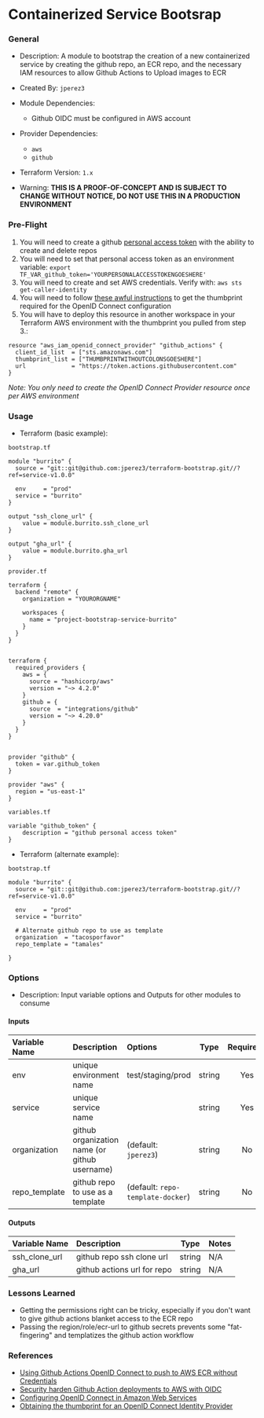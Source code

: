 # Containerized Service Bootsrap

### General

* Description: A module to bootstrap the creation of a new containerized service by creating the github repo, an ECR repo, and the necessary IAM resources to allow Github Actions to Upload images to ECR
* Created By: `jperez3`
* Module Dependencies:
  * Github OIDC must be configured in AWS account

* Provider Dependencies:
  * `aws`
  * `github`
* Terraform Version: `1.x`
* Warning: **THIS IS A PROOF-OF-CONCEPT AND IS SUBJECT TO CHANGE WITHOUT NOTICE, DO NOT USE THIS IN A PRODUCTION ENVIRONMENT**


### Pre-Flight

1. You will need to create a github [personal access token](https://docs.github.com/en/authentication/keeping-your-account-and-data-secure/creating-a-personal-access-token) with the ability to create and delete repos
2. You will need to set that personal access token as an environment variable: `export TF_VAR_github_token='YOURPERSONALACCESSTOKENGOESHERE'`
3. You will need to create and set AWS credentials. Verify with: `aws sts get-caller-identity`
4. You will need to follow [these awful instructions](https://docs.aws.amazon.com/IAM/latest/UserGuide/id_roles_providers_create_oidc_verify-thumbprint.html) to get the thumbprint required for the OpenID Connect configuration
5. You will have to deploy this resource in another workspace in your Terraform AWS environment with the thumbprint you pulled from step 3.:

```hcl
resource "aws_iam_openid_connect_provider" "github_actions" {
  client_id_list  = ["sts.amazonaws.com"]
  thumbprint_list = ["THUMBPRINTWITHOUTCOLONSGOESHERE"]
  url             = "https://token.actions.githubusercontent.com"
}
```
_Note: You only need to create the OpenID Connect Provider resource once per AWS environment_

### Usage

* Terraform (basic example):

`bootstrap.tf`
```hcl
module "burrito" {
  source = "git::git@github.com:jperez3/terraform-bootstrap.git//?ref=service-v1.0.0"

  env     = "prod"
  service = "burrito"
}

output "ssh_clone_url" {
    value = module.burrito.ssh_clone_url
}

output "gha_url" {
    value = module.burrito.gha_url
}
```

`provider.tf`
```hcl
terraform {
  backend "remote" {
    organization = "YOURORGNAME"

    workspaces {
      name = "project-bootstrap-service-burrito"
    }
  }
}


terraform {
  required_providers {
    aws = {
      source = "hashicorp/aws"
      version = "~> 4.2.0"
    }
    github = {
      source  = "integrations/github"
      version = "~> 4.20.0"
    }
  }
}


provider "github" {
  token = var.github_token
}

provider "aws" {
  region = "us-east-1"
}
```

`variables.tf`
```hcl
variable "github_token" {
    description = "github personal access token"
}
```


* Terraform (alternate example):

`bootstrap.tf`
```hcl
module "burrito" {
  source = "git::git@github.com:jperez3/terraform-bootstrap.git//?ref=service-v1.0.0"

  env     = "prod"
  service = "burrito"

  # Alternate github repo to use as template
  organization  = "tacosporfavor"
  repo_template = "tamales"

}
```

### Options

* Description: Input variable options and Outputs for other modules to consume

#### Inputs

| Variable Name | Description                                   | Options                           |  Type  | Required? | Notes |
| :------------ | :-------------------------------------------- | :-------------------------------- | :----: | :-------: | :---- |
| env           | unique environment name                       | test/staging/prod                 | string |    Yes    | N/A   |
| service       | unique service name                           |                                   | string |    Yes    | N/A   |
| organization  | github organization name (or github username) | (default: `jperez3`)              | string |    No     | N/A   |
| repo_template | github repo to use as a template              | (default: `repo-template-docker`) | string |    No     | N/A   |


#### Outputs

| Variable Name | Description                 |  Type  | Notes |
| :------------ | :-------------------------- | :----: | :---- |
| ssh_clone_url | github repo ssh clone url   | string | N/A   |
| gha_url       | github actions url for repo | string | N/A   |

### Lessons Learned

* Getting the permissions right can be tricky, especially if you don't want to give github actions blanket access to the ECR repo
* Passing the region/role/ecr-url to github secrets prevents some "fat-fingering" and templatizes the github action workflow


### References

* [Using Github Actions OpenID Connect to push to AWS ECR without Credentials](https://blog.tedivm.com/guides/2021/10/github-actions-push-to-aws-ecr-without-credentials-oidc/)
* [Security harden Github Action deployments to AWS with OIDC](https://www.jerrychang.ca/writing/security-harden-github-actions-deployments-to-aws-with-oidc)
* [Configuring OpenID Connect in Amazon Web Services](https://docs.github.com/en/actions/deployment/security-hardening-your-deployments/configuring-openid-connect-in-amazon-web-services)
* [Obtaining the thumbprint for an OpenID Connect Identity Provider](https://docs.aws.amazon.com/IAM/latest/UserGuide/id_roles_providers_create_oidc_verify-thumbprint.html)
